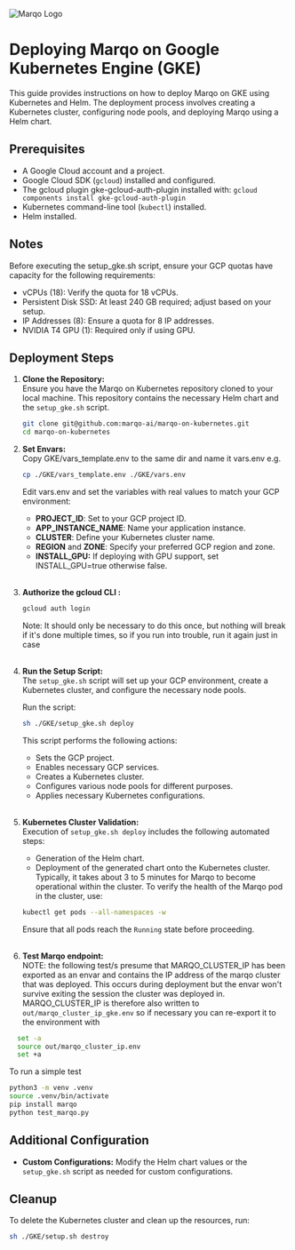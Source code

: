 ![Marqo Logo](../resources/marqo.png)

# Deploying Marqo on Google Kubernetes Engine (GKE)

This guide provides instructions on how to deploy Marqo on GKE using Kubernetes and Helm. The deployment process involves creating a Kubernetes cluster, configuring node pools, and deploying Marqo using a Helm chart.

## Prerequisites

- A Google Cloud account and a project.
- Google Cloud SDK (`gcloud`) installed and configured.
- The gcloud plugin gke-gcloud-auth-plugin installed with: ```gcloud components install gke-gcloud-auth-plugin```
- Kubernetes command-line tool (`kubectl`) installed.
- Helm installed.

## Notes
Before executing the setup_gke.sh script, ensure your GCP quotas have capacity for the following requirements:

- vCPUs (18): Verify the quota for 18 vCPUs.
- Persistent Disk SSD: At least 240 GB required; adjust based on your setup.
- IP Addresses (8): Ensure a quota for 8 IP addresses.
- NVIDIA T4 GPU (1): Required only if using GPU.

## Deployment Steps

1. **Clone the Repository:**</br>
   Ensure you have the Marqo on Kubernetes repository cloned to your local machine. This repository contains the necessary Helm chart and the `setup_gke.sh` script.

   ```bash
   git clone git@github.com:marqo-ai/marqo-on-kubernetes.git
   cd marqo-on-kubernetes
   ```
   
2. **Set Envars:**</br>
   Copy GKE/vars_template.env to the same dir and name it vars.env e.g.
   ```bash
   cp ./GKE/vars_template.env ./GKE/vars.env
   ```
   Edit vars.env and set the variables with real values to match your GCP environment:
   - **PROJECT_ID**: Set to your GCP project ID.
   - **APP_INSTANCE_NAME**: Name your application instance.
   - **CLUSTER**: Define your Kubernetes cluster name.
   - **REGION** and **ZONE**: Specify your preferred GCP region and zone.
   - **INSTALL_GPU:** If deploying with GPU support, set INSTALL_GPU=true otherwise false.
   </br></br>

3. **Authorize the gcloud CLI :**
   ```bash
   gcloud auth login
   ```
   Note: It should only be necessary to do this once, but nothing will break if it's done multiple times, so if 
   you run into trouble, run it again just in case</br></br>

4. **Run the Setup Script:**</br>
   The `setup_gke.sh` script will set up your GCP environment, create a Kubernetes cluster, and configure the necessary node pools.

   Run the script:
   ```bash
   sh ./GKE/setup_gke.sh deploy
   ```

   This script performs the following actions:
   - Sets the GCP project.
   - Enables necessary GCP services.
   - Creates a Kubernetes cluster.
   - Configures various node pools for different purposes.
   - Applies necessary Kubernetes configurations.
   </br></br>
   
5. **Kubernetes Cluster Validation:**</br>
Execution of `setup_gke.sh deploy` includes the following automated steps:
   - Generation of the Helm chart.
   - Deployment of the generated chart onto the Kubernetes cluster.
   Typically, it takes about 3 to 5 minutes for Marqo to become operational within the cluster. To verify the health of the Marqo pod in the cluster, use:
   ```bash
   kubectl get pods --all-namespaces -w
   ```
   Ensure that all pods reach the `Running` state before proceeding.
   </br></br>

6. **Test Marqo endpoint:**</br>
NOTE: the following test/s presume that MARQO_CLUSTER_IP has been exported as an envar 
and contains the IP address of the marqo cluster that was deployed. 
This occurs during deployment but the envar won't survive exiting the session the cluster was deployed in.
MARQO_CLUSTER_IP is therefore also written to `out/marqo_cluster_ip_gke.env` 
so if necessary you can re-export it to the environment with
```bash
  set -a
  source out/marqo_cluster_ip.env
  set +a
```

To run a simple test
```bash
python3 -m venv .venv
source .venv/bin/activate
pip install marqo
python test_marqo.py
```

## Additional Configuration
- **Custom Configurations:** Modify the Helm chart values or the `setup_gke.sh` script as needed for custom configurations.

## Cleanup
To delete the Kubernetes cluster and clean up the resources, run:
```bash
sh ./GKE/setup.sh destroy
```

